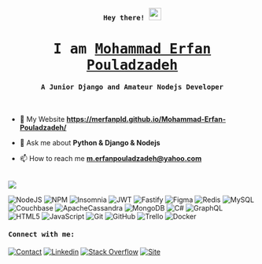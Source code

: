 <p align="center"><samp><b> Hey there! <img src="https://media.giphy.com/media/hvRJCLFzcasrR4ia7z/giphy.gif" width="25px"> </b></samp></p>
<p align="center"><h1 align="center"><samp> I am <a href="https://www.linkedin.com/in/mohammad-erfan-pouladzadeh-b10937220/">Mohammad Erfan Pouladzadeh </a> </samp></h1></p>
<p align="center"><h4 align="center"><samp> A Junior Django and Amateur Nodejs Developer</samp></h4></p>
<br>

<div>
  
  
- 🔭  My Website **https://merfanpld.github.io/Mohammad-Erfan-Pouladzadeh/**
  
- 💬  Ask me about **Python & Django & Nodejs**

- 📫  How to reach me **m.erfanpouladzadeh@yahoo.com**
</div> 




<br>
<a href="https://github.com/MErfanPld">
<img align="center" src="https://github-readme-stats.vercel.app/api/top-langs/?username=MErfanPld&theme=nord" />
</a>

  ![NodeJS](https://img.shields.io/badge/node.js-6DA55F?style=for-the-badge&logo=node.js&logoColor=white) ![NPM](https://img.shields.io/badge/NPM-%23000000.svg?style=for-the-badge&logo=npm&logoColor=white) ![Insomnia](https://img.shields.io/badge/Insomnia-black?style=for-the-badge&logo=insomnia&logoColor=5849BE) ![JWT](https://img.shields.io/badge/JWT-black?style=for-the-badge&logo=JSON%20web%20tokens) ![Fastify](https://img.shields.io/badge/fastify-%23000000.svg?style=for-the-badge&logo=fastify&logoColor=white) 	![Figma](https://img.shields.io/badge/figma-%23F24E1E.svg?style=for-the-badge&logo=figma&logoColor=white) ![Redis](https://img.shields.io/badge/redis-%23DD0031.svg?style=for-the-badge&logo=redis&logoColor=white) ![MySQL](https://img.shields.io/badge/mysql-%2300f.svg?style=for-the-badge&logo=mysql&logoColor=white) ![Couchbase](https://img.shields.io/badge/Couchbase-EA2328?style=for-the-badge&logo=couchbase&logoColor=white) ![ApacheCassandra](https://img.shields.io/badge/cassandra-%231287B1.svg?style=for-the-badge&logo=apache-cassandra&logoColor=white) ![MongoDB](https://img.shields.io/badge/MongoDB-%234ea94b.svg?style=for-the-badge&logo=mongodb&logoColor=white) 	![C#](https://img.shields.io/badge/c%23-%23239120.svg?style=for-the-badge&logo=c-sharp&logoColor=white) ![GraphQL](https://img.shields.io/badge/-GraphQL-E10098?style=for-the-badge&logo=graphql&logoColor=white) 	![HTML5](https://img.shields.io/badge/html5-%23E34F26.svg?style=for-the-badge&logo=html5&logoColor=white) ![JavaScript](https://img.shields.io/badge/javascript-%23323330.svg?style=for-the-badge&logo=javascript&logoColor=%23F7DF1E) 	![Git](https://img.shields.io/badge/git-%23F05033.svg?style=for-the-badge&logo=git&logoColor=white) 	![GitHub](https://img.shields.io/badge/github-%23121011.svg?style=for-the-badge&logo=github&logoColor=white) 	![Trello](https://img.shields.io/badge/Trello-%23026AA7.svg?style=for-the-badge&logo=Trello&logoColor=white) ![Docker](https://img.shields.io/badge/docker-%230db7ed.svg?style=for-the-badge&logo=docker&logoColor=white) 



 <h4><b><samp>Connect with me:</samp></b></h4>

[![Contact](https://img.shields.io/badge/m.erfanpouladzadeh@yahoo.com-0075c8?style=flat-square&logo=gmail&logoColor=white)](m.erfanpouladzadeh@yahoo.com)
[![Linkedin](https://img.shields.io/badge/Mohammad_Erfan_Pouladzadeh-0077b5?style=flat-square&logo=Linkedin&logoColor=white)](https://www.linkedin.com/in/mohammad-erfan-pouladzadeh-b10937220/) 
[![Stack Overflow](https://img.shields.io/badge/Mohammad_Erfan_Pouladzadeh-orange?style=flat-square&logo=stack-overflow&logoColor=white)](https://stackoverflow.com/users/16106955/mohammad-erfan-pouladzadeh)
[![Site](https://img.shields.io/badge/Mohammad_Erfan_Pouladzadeh-skyblue?style=flat-square&logo=dev.to&logoColor=white)](https://merfanpld.github.io/Mohammad-Erfan-Pouladzadeh/)




